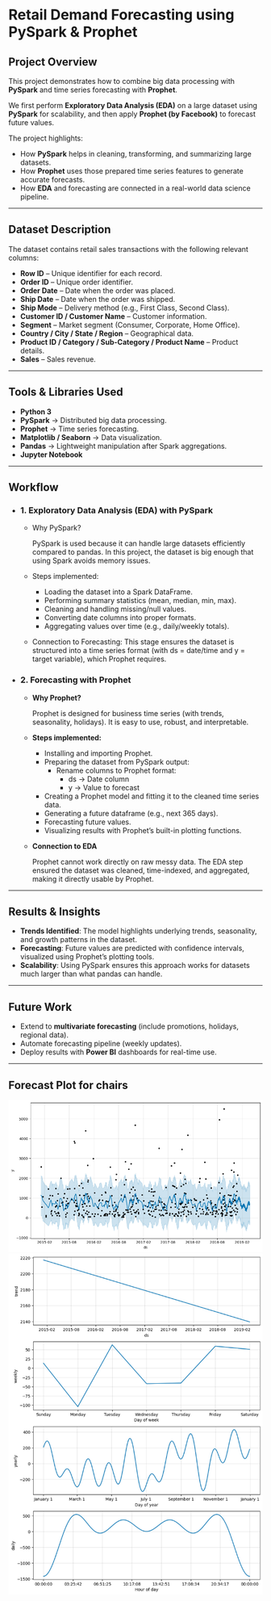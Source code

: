 # Retail Demand Forecasting using PySpark & Prophet

## Project Overview
This project demonstrates how to combine big data processing with **PySpark** and time series forecasting with **Prophet**.

We first perform **Exploratory Data Analysis (EDA)** on a large dataset using **PySpark** for scalability, and then apply **Prophet (by Facebook)** to forecast future values.

The project highlights:
  - How **PySpark** helps in cleaning, transforming, and summarizing large datasets.
  - How **Prophet** uses those prepared time series features to generate accurate forecasts.  
  - How **EDA** and forecasting are connected in a real-world data science pipeline.

---

## Dataset Description
The dataset contains retail sales transactions with the following relevant columns:

  - **Row ID** – Unique identifier for each record.  
  - **Order ID** – Unique order identifier.  
  - **Order Date** – Date when the order was placed.  
  - **Ship Date** – Date when the order was shipped.  
  - **Ship Mode** – Delivery method (e.g., First Class, Second Class).  
  - **Customer ID / Customer Name** – Customer information.  
  - **Segment** – Market segment (Consumer, Corporate, Home Office).  
  - **Country / City / State / Region** – Geographical data.  
  - **Product ID / Category / Sub-Category / Product Name** – Product details.  
  - **Sales** – Sales revenue.  

---

## Tools & Libraries Used
  - **Python 3**
  - **PySpark** → Distributed big data processing.  
  - **Prophet** → Time series forecasting.  
  - **Matplotlib / Seaborn** → Data visualization.  
  - **Pandas** → Lightweight manipulation after Spark aggregations.
  - **Jupyter Notebook** 

---

## Workflow

- ### 1. Exploratory Data Analysis (EDA) with PySpark
    - Why PySpark?
      
      PySpark is used because it can handle large datasets efficiently compared to pandas.
      In this project, the dataset is big enough that using Spark avoids memory issues.
      
    - Steps implemented:
      - Loading the dataset into a Spark DataFrame.
      - Performing summary statistics (mean, median, min, max).
      - Cleaning and handling missing/null values.
      - Converting date columns into proper formats.
      - Aggregating values over time (e.g., daily/weekly totals).
    - Connection to Forecasting:
      This stage ensures the dataset is structured into a time series format (with ds = date/time and y = target variable), which Prophet requires.

- ### 2. Forecasting with Prophet
    - **Why Prophet?**
      
      Prophet is designed for business time series (with trends, seasonality, holidays). It is easy to use, robust, and interpretable.
      
    - **Steps implemented:**
      - Installing and importing Prophet.
      - Preparing the dataset from PySpark output:
        - Rename columns to Prophet format:
          - ds → Date column
          - y → Value to forecast
      - Creating a Prophet model and fitting it to the cleaned time series data.
      - Generating a future dataframe (e.g., next 365 days).
      - Forecasting future values.
      - Visualizing results with Prophet’s built-in plotting functions.
        
    - **Connection to EDA**
      
      Prophet cannot work directly on raw messy data. The EDA step ensured the dataset was cleaned, time-indexed, and aggregated, making it directly usable by Prophet.

---

## Results & Insights
- **Trends Identified**: The model highlights underlying trends, seasonality, and growth patterns in the dataset.
- **Forecasting**: Future values are predicted with confidence intervals, visualized using Prophet’s plotting tools.  
- **Scalability**: Using PySpark ensures this approach works for datasets much larger than what pandas can handle.

---

## Future Work
  - Extend to **multivariate forecasting** (include promotions, holidays, regional data).
  - Automate forecasting pipeline (weekly updates).  
  - Deploy results with **Power BI** dashboards for real-time use.  

---

## Forecast Plot for chairs

![Forecast Plot](outputs/forecast(chairs).png)
![Forecast Plot](outputs/trends(chairs).png)

